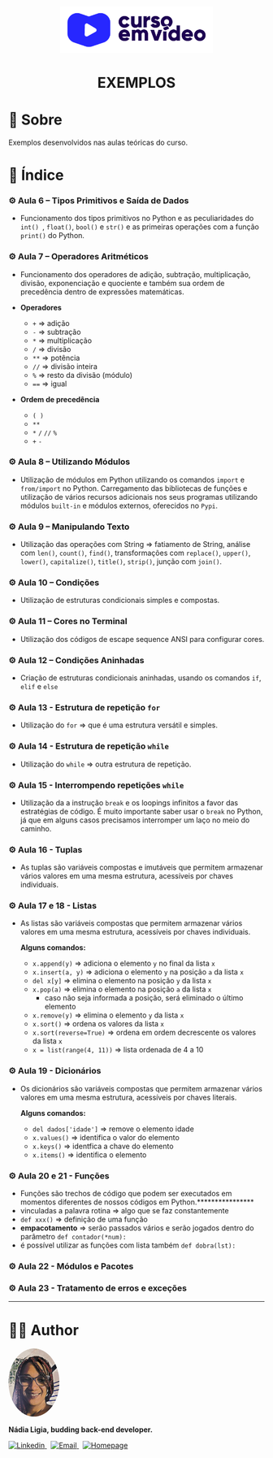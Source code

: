 <p align="center">
  <img src="../.github/logo.png" width=300 alt="Curso em Vídeo">
</p>
<h1 align="center">EXEMPLOS</h1>

# 📌 Sobre

Exemplos desenvolvidos nas aulas teóricas do curso.

# 📌 Índice

### ⚙️ Aula 6 – Tipos Primitivos e Saída de Dados
- Funcionamento dos tipos primitivos no Python e as peculiaridades do `int() `, `float()`, `bool()` e `str()` e as primeiras operações com a função `print()` do Python.

### ⚙️ Aula 7 – Operadores Aritméticos
- Funcionamento dos operadores de adição, subtração, multiplicação, divisão, exponenciação e quociente e também sua ordem de precedência dentro de expressões matemáticas. 

- **Operadores**
  - `+` ⇒ adição
  - `-` ⇒ subtração
  - `*` ⇒ multiplicação
  - `/` ⇒ divisão
  - `**` ⇒ potência
  - `//` ⇒ divisão inteira
  - `%` ⇒ resto da divisão (módulo)
  - `==` ⇒ igual

- **Ordem de precedência**
  - `( )`
  - `**`
  - `*` `/` `//` `%`
  - `+` `-`

### ⚙️ Aula 8 – Utilizando Módulos
- Utilização de módulos em Python utilizando os comandos `import` e `from/import` no Python. Carregamento das bibliotecas de funções e utilização de vários recursos adicionais nos seus programas utilizando módulos `built-in` e módulos externos, oferecidos no `Pypi`.

### ⚙️ Aula 9 – Manipulando Texto
- Utilização das operações com String => fatiamento de String, análise com `len()`, `count()`, `find()`, transformações com `replace()`, `upper()`, `lower()`, `capitalize()`, `title()`, `strip()`, junção com `join()`.

### ⚙️ Aula 10 – Condições
- Utilização de estruturas condicionais simples e compostas.

### ⚙️ Aula 11 – Cores no Terminal
- Utilização dos códigos de escape sequence ANSI para configurar cores.

### ⚙️ Aula 12 – Condições Aninhadas
- Criação de estruturas condicionais aninhadas, usando os comandos `if`, `elif` e `else`

### ⚙️ Aula 13 - Estrutura de repetição `for`
- Utilização do `for` => que é uma estrutura versátil e simples.

### ⚙️ Aula 14 - Estrutura de repetição `while`
- Utilização do `while` => outra estrutura de repetição.

### ⚙️ Aula 15 - Interrompendo repetições `while`
- Utilização da a instrução `break` e os loopings infinitos a favor das estratégias de código. É muito importante saber usar o `break` no Python, já que em alguns casos precisamos interromper um laço no meio do caminho.

### ⚙️ Aula 16 - Tuplas
- As tuplas são variáveis compostas e imutáveis que permitem armazenar vários valores em uma mesma estrutura, acessíveis por chaves individuais.

### ⚙️ Aula 17 e 18 - Listas
- As listas são variáveis compostas que permitem armazenar vários valores em uma mesma estrutura, acessíveis por chaves individuais.

  **Alguns comandos:**
  - `x.append(y)` ⇒ adiciona o elemento `y` no final da lista `x`
  - `x.insert(a, y)` ⇒ adiciona o elemento `y` na posição `a` da lista `x`
  - `del x[y]` ⇒ elimina o elemento na posição `y` da lista `x`
  - `x.pop(a)` ⇒ elimina o elemento na posição `a` da lista `x`
      - caso não seja informada a posição, será eliminado o último elemento
  - `x.remove(y)` ⇒ elimina o elemento `y` da lista `x`
  - `x.sort()` ⇒ ordena os valores da lista `x`
  - `x.sort(reverse=True)` ⇒ ordena em ordem decrescente os valores da lista `x`
  - `x = list(range(4, 11))` ⇒ lista ordenada de 4 a 10

### ⚙️ Aula 19 - Dicionários 
- Os dicionários são variáveis compostas que permitem armazenar vários valores em uma mesma estrutura, acessíveis por chaves literais.

  **Alguns comandos:**
  - `del dados['idade']` => remove o elemento idade
  - `x.values()` => identifica o valor do elemento
  - `x.keys()` => identfica a chave do elemento
  - `x.items()` => identifica o elemento

### ⚙️ Aula 20 e 21 - Funções
- Funções são trechos de código que podem ser executados em momentos diferentes de nossos códigos em Python.****************
- vinculadas a palavra rotina ⇒ algo que se faz constantemente
- `def xxx()` ⇒ definição de uma função
- **empacotamento** ⇒ serão passados vários e serão jogados dentro do parâmetro
  `def contador(*num):`
- é possível utilizar as funções com lista também
  `def dobra(lst):`

### ⚙️ Aula 22 - Módulos e Pacotes


### ⚙️ Aula 23 - Tratamento de erros e exceções
************


# 👩‍💼 Author
<img src="../.github/picture.png" width="100px;" alt="Picture"/>
<p><b>Nádia Ligia, budding back-end developer.</b></p>
<a href="https://www.linkedin.com/in/nlnadialigia/">
  <img alt="Linkedin" src="https://img.shields.io/badge/-Linkedin -8703A4?style=flat&logo=Linkedin&logoColor=white&link=https://www.linkedin.com/in/nlnadialigia/" />
</a>&nbsp;
<a href="mailto:nlnadialigia@gmail.com">
  <img alt="Email" src="https://img.shields.io/badge/-Email-8703A4?style=flat&logo=Gmail&logoColor=white&link=mailto:nlnadialigia@gmail.com" />
</a>&nbsp;
<a href="https://www.nlnadialigia.com">
  <img alt="Homepage" src="https://img.shields.io/badge/-Homepage-8703A4" />
</a>